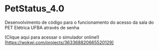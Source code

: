 # PetStatus_4.0
 Desenvolvimento de código para o funcionamento do acesso da sala do PET Elétrica UFBA através de senha
 
(Clique aqui para acessar o simulador online!)[https://wokwi.com/projects/363368820665520129]
